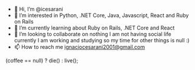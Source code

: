 - 👋 Hi, I’m @icesarani
- 👀 I’m interested in Python, .NET Core, Java, Javascript, React and Ruby on Rails
- 🌱 I’m currently learning about Ruby on Rails, .NET Core and React
- 💞️ I’m looking to collaborate on nothing I am not having social life currently I am working and studying so my time for other things is null :)
- 📫 How to reach me ignaciocesarani2001@gmail.com















(coffee == null) ? die() : live();
